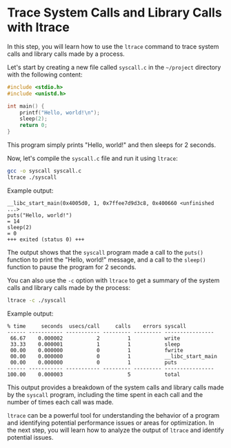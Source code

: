 # Trace System Calls and Library Calls with ltrace

In this step, you will learn how to use the `ltrace` command to trace system calls and library calls made by a process.

Let's start by creating a new file called `syscall.c` in the `~/project` directory with the following content:

```c
#include <stdio.h>
#include <unistd.h>

int main() {
    printf("Hello, world!\n");
    sleep(2);
    return 0;
}
```

This program simply prints "Hello, world!" and then sleeps for 2 seconds.

Now, let's compile the `syscall.c` file and run it using `ltrace`:

```bash
gcc -o syscall syscall.c
ltrace ./syscall
```

Example output:

```
__libc_start_main(0x4005d0, 1, 0x7ffee7d9d3c8, 0x400660 <unfinished ...>
puts("Hello, world!")                                                                                                                    = 14
sleep(2)                                                                                                                                 = 0
+++ exited (status 0) +++
```

The output shows that the `syscall` program made a call to the `puts()` function to print the "Hello, world!" message, and a call to the `sleep()` function to pause the program for 2 seconds.

You can also use the `-c` option with `ltrace` to get a summary of the system calls and library calls made by the process:

```bash
ltrace -c ./syscall
```

Example output:

```
% time     seconds  usecs/call     calls    errors syscall
------ ----------- ----------- --------- --------- ----------------
 66.67    0.000002           2         1           write
 33.33    0.000001           1         1           sleep
 00.00    0.000000           0         1           fwrite
 00.00    0.000000           0         1           __libc_start_main
 00.00    0.000000           0         1           puts
------ ----------- ----------- --------- --------- ----------------
100.00    0.000003                     5           total
```

This output provides a breakdown of the system calls and library calls made by the `syscall` program, including the time spent in each call and the number of times each call was made.

`ltrace` can be a powerful tool for understanding the behavior of a program and identifying potential performance issues or areas for optimization. In the next step, you will learn how to analyze the output of `ltrace` and identify potential issues.
